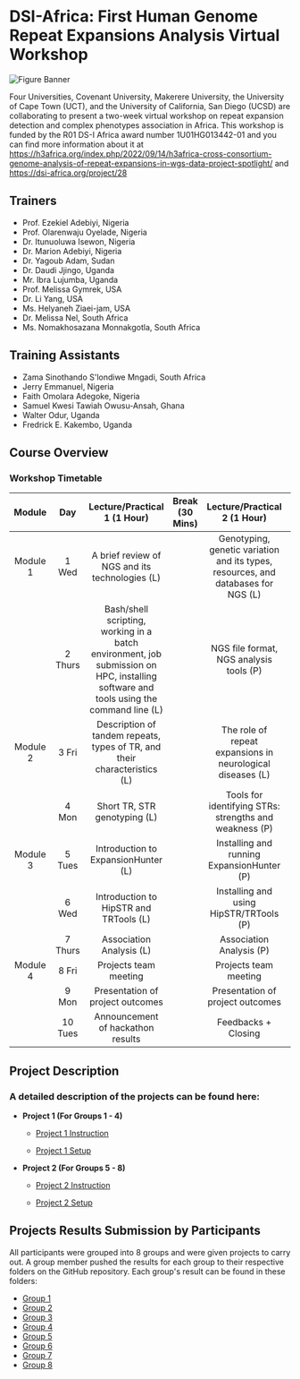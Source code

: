 # DSI-Africa: First Human Genome Repeat Expansions Analysis Virtual Workshop

![Figure Banner](https://github.com/ItunuIsewon/DS-I_Africa_Repeats_Workshop2024/blob/main/Images/dsi-africa-workshop-banner.png)


Four Universities, Covenant University, Makerere University, the University of Cape Town (UCT), and the University of California, San Diego (UCSD) are collaborating to present a two-week virtual workshop on repeat expansion detection and complex phenotypes association in Africa. This workshop is funded by the R01 DS-I Africa award number 1U01HG013442-01 and you can find more information about it at https://h3africa.org/index.php/2022/09/14/h3africa-cross-consortium-genome-analysis-of-repeat-expansions-in-wgs-data-project-spotlight/ and https://dsi-africa.org/project/28


## Trainers
+ Prof. Ezekiel Adebiyi, Nigeria
+ Prof. Olarenwaju Oyelade, Nigeria
+ Dr.  Itunuoluwa Isewon, Nigeria
+ Dr. Marion Adebiyi, Nigeria
+ Dr. Yagoub Adam, Sudan
+ Dr. Daudi Jjingo, Uganda
+ Mr. Ibra Lujumba, Uganda
+ Prof. Melissa Gymrek, USA
+ Dr. Li Yang, USA
+ Ms. Helyaneh Ziaei-jam, USA
+ Dr. Melissa Nel, South Africa
+ Ms. Nomakhosazana Monnakgotla, South Africa

## Training Assistants
+ Zama Sinothando S'londiwe Mngadi, South Africa
+ Jerry Emmanuel, Nigeria
+ Faith Omolara Adegoke, Nigeria
+ Samuel Kwesi Tawiah Owusu-Ansah, Ghana
+ Walter Odur, Uganda
+ Fredrick E. Kakembo, Uganda

## Course Overview
### Workshop Timetable
|**Module**|**Day**|**Lecture/Practical 1 (1 Hour)**|**Break (30 Mins)**|**Lecture/Practical 2 (1 Hour)**|**Research Talks (15 Mins)**|
|:---:|:---:|:---:|:---:|:---:|:---:|
Module 1 | 1 Wed | A brief review of NGS and its technologies (L) | | Genotyping, genetic variation and its types, resources, and databases for NGS (L) |General Introductions of Training Team and Participants
| | 2 Thurs | Bash/shell scripting, working in a batch environment, job submission on HPC, installing software and tools using the command line (L) | | NGS file format, NGS analysis tools  (P) | Ms. Nomakhosazana Monnakgotla Talk|
Module 2| 3 Fri | Description of tandem repeats, types of TR, and their characteristics (L) | | The role of repeat expansions in neurological diseases (L) | Divide participants into Groups|
| | 4 Mon | Short TR, STR genotyping (L) | | Tools for identifying STRs: strengths and weakness (P) | Brief description of the projects |
Module 3 | 5 Tues | Introduction to ExpansionHunter (L) | | Installing and running ExpansionHunter (P) | Jumoke Adeyemi, Walter Odur Talk|
| | 6 Wed | Introduction to HipSTR and TRTools  (L) | | Installing and using HipSTR/TRTools  (P) | | 
| | 7 Thurs | Association Analysis (L) | | Association Analysis (P)| | 
Module 4| 8 Fri | Projects team meeting | | Projects team meeting| | 
| | 9 Mon | Presentation of project outcomes | | Presentation of project outcomes| |
| | 10 Tues | Announcement of hackathon results | | Feedbacks + Closing | |


## Project Description
### A detailed description of the projects can be found here:
+ **Project 1 (For Groups 1 - 4)**
    + [Project 1 Instruction](Projects_Description/Project1-Instruction.md)
      
    + [Project 1 Setup](Projects_Description/Project1-Setup.md)
       
+ **Project 2 (For Groups 5 - 8)**
    + [Project 2 Instruction](Projects_Description/Project2-Instruction.md)
      
    + [Project 2 Setup](Projects_Description/Project2-Setup.md)


## Projects Results Submission by Participants
All participants were grouped into 8 groups and were given projects to carry out. A group member pushed the results for each group to their respective folders on the GitHub repository. Each group's result can be found in these folders:

+ [Group 1](https://github.com/ItunuIsewon/repeatsanalysis_2024/tree/main/Group_1)
+ [Group 2](https://github.com/ItunuIsewon/repeatsanalysis_2024/tree/main/Group_2)
+ [Group 3](https://github.com/ItunuIsewon/repeatsanalysis_2024/tree/main/Group_3)
+ [Group 4](https://github.com/ItunuIsewon/repeatsanalysis_2024/tree/main/Group_4)
+ [Group 5](https://github.com/ItunuIsewon/repeatsanalysis_2024/tree/main/Group_5)
+ [Group 6](https://github.com/ItunuIsewon/repeatsanalysis_2024/tree/main/Group_6)
+ [Group 7](https://github.com/ItunuIsewon/repeatsanalysis_2024/tree/main/Group_7)
+ [Group 8](https://github.com/ItunuIsewon/repeatsanalysis_2024/tree/main/Group_8)

